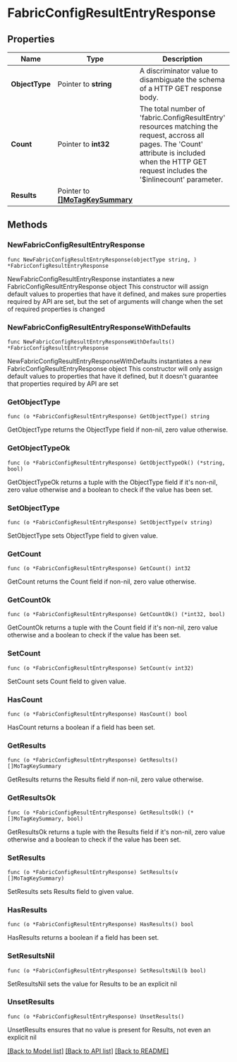 # FabricConfigResultEntryResponse

## Properties

Name | Type | Description | Notes
------------ | ------------- | ------------- | -------------
**ObjectType** | Pointer to **string** | A discriminator value to disambiguate the schema of a HTTP GET response body. | 
**Count** | Pointer to **int32** | The total number of &#39;fabric.ConfigResultEntry&#39; resources matching the request, accross all pages. The &#39;Count&#39; attribute is included when the HTTP GET request includes the &#39;$inlinecount&#39; parameter. | [optional] 
**Results** | Pointer to [**[]MoTagKeySummary**](MoTagKeySummary.md) |  | [optional] 

## Methods

### NewFabricConfigResultEntryResponse

`func NewFabricConfigResultEntryResponse(objectType string, ) *FabricConfigResultEntryResponse`

NewFabricConfigResultEntryResponse instantiates a new FabricConfigResultEntryResponse object
This constructor will assign default values to properties that have it defined,
and makes sure properties required by API are set, but the set of arguments
will change when the set of required properties is changed

### NewFabricConfigResultEntryResponseWithDefaults

`func NewFabricConfigResultEntryResponseWithDefaults() *FabricConfigResultEntryResponse`

NewFabricConfigResultEntryResponseWithDefaults instantiates a new FabricConfigResultEntryResponse object
This constructor will only assign default values to properties that have it defined,
but it doesn't guarantee that properties required by API are set

### GetObjectType

`func (o *FabricConfigResultEntryResponse) GetObjectType() string`

GetObjectType returns the ObjectType field if non-nil, zero value otherwise.

### GetObjectTypeOk

`func (o *FabricConfigResultEntryResponse) GetObjectTypeOk() (*string, bool)`

GetObjectTypeOk returns a tuple with the ObjectType field if it's non-nil, zero value otherwise
and a boolean to check if the value has been set.

### SetObjectType

`func (o *FabricConfigResultEntryResponse) SetObjectType(v string)`

SetObjectType sets ObjectType field to given value.


### GetCount

`func (o *FabricConfigResultEntryResponse) GetCount() int32`

GetCount returns the Count field if non-nil, zero value otherwise.

### GetCountOk

`func (o *FabricConfigResultEntryResponse) GetCountOk() (*int32, bool)`

GetCountOk returns a tuple with the Count field if it's non-nil, zero value otherwise
and a boolean to check if the value has been set.

### SetCount

`func (o *FabricConfigResultEntryResponse) SetCount(v int32)`

SetCount sets Count field to given value.

### HasCount

`func (o *FabricConfigResultEntryResponse) HasCount() bool`

HasCount returns a boolean if a field has been set.

### GetResults

`func (o *FabricConfigResultEntryResponse) GetResults() []MoTagKeySummary`

GetResults returns the Results field if non-nil, zero value otherwise.

### GetResultsOk

`func (o *FabricConfigResultEntryResponse) GetResultsOk() (*[]MoTagKeySummary, bool)`

GetResultsOk returns a tuple with the Results field if it's non-nil, zero value otherwise
and a boolean to check if the value has been set.

### SetResults

`func (o *FabricConfigResultEntryResponse) SetResults(v []MoTagKeySummary)`

SetResults sets Results field to given value.

### HasResults

`func (o *FabricConfigResultEntryResponse) HasResults() bool`

HasResults returns a boolean if a field has been set.

### SetResultsNil

`func (o *FabricConfigResultEntryResponse) SetResultsNil(b bool)`

 SetResultsNil sets the value for Results to be an explicit nil

### UnsetResults
`func (o *FabricConfigResultEntryResponse) UnsetResults()`

UnsetResults ensures that no value is present for Results, not even an explicit nil

[[Back to Model list]](../README.md#documentation-for-models) [[Back to API list]](../README.md#documentation-for-api-endpoints) [[Back to README]](../README.md)


